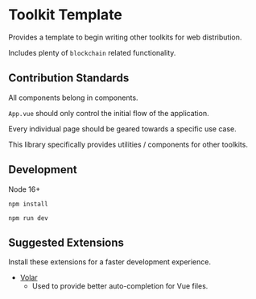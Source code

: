 # Toolkit Template

Provides a template to begin writing other toolkits for web distribution.

Includes plenty of `blockchain` related functionality.

## Contribution Standards

All components belong in components.

`App.vue` should only control the initial flow of the application.

Every individual page should be geared towards a specific use case.

This library specifically provides utilities / components for other toolkits.

## Development

Node 16+

```
npm install
```

```
npm run dev
```

## Suggested Extensions

Install these extensions for a faster development experience.

- [Volar](https://marketplace.visualstudio.com/items?itemName=Vue.volar)
  - Used to provide better auto-completion for Vue files. 
